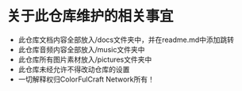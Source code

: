 # 关于此仓库维护的相关事宜
- 此仓库文档内容全部放入/docs文件夹中，并在readme.md中添加跳转
- 此仓库音频内容全部放入/music文件夹中
- 此仓库所有图片素材放入/pictures文件夹中
- 此仓库未经允许不得改动仓库的设置
- 一切解释权归ColorFulCraft Network所有！
